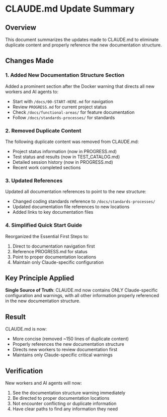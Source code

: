 # CLAUDE.md Update Summary
<!-- Date: 2025-08-04 -->
<!-- Purpose: Document changes made to CLAUDE.md to reference new documentation structure -->

## Overview
This document summarizes the updates made to CLAUDE.md to eliminate duplicate content and properly reference the new documentation structure.

## Changes Made

### 1. Added New Documentation Structure Section
Added a prominent section after the Docker warning that directs all new workers and AI agents to:
- Start with `/docs/00-START-HERE.md` for navigation
- Review `PROGRESS.md` for current project status
- Check `/docs/functional-areas/` for feature documentation
- Follow `/docs/standards-processes/` for standards

### 2. Removed Duplicate Content
The following duplicate content was removed from CLAUDE.md:
- Project status information (now in PROGRESS.md)
- Test status and results (now in TEST_CATALOG.md)
- Detailed session history (now in PROGRESS.md)
- Recent work completed sections

### 3. Updated References
Updated all documentation references to point to the new structure:
- Changed coding standards reference to `/docs/standards-processes/`
- Updated documentation file references to new locations
- Added links to key documentation files

### 4. Simplified Quick Start Guide
Reorganized the Essential First Steps to:
1. Direct to documentation navigation first
2. Reference PROGRESS.md for status
3. Point to proper documentation locations
4. Maintain only Claude-specific configuration

## Key Principle Applied
**Single Source of Truth**: CLAUDE.md now contains ONLY Claude-specific configuration and warnings, with all other information properly referenced in the new documentation structure.

## Result
CLAUDE.md is now:
- More concise (removed ~150 lines of duplicate content)
- Properly references the new documentation structure
- Directs new workers to review documentation first
- Maintains only Claude-specific critical warnings

## Verification
New workers and AI agents will now:
1. See the documentation structure warning immediately
2. Be directed to proper documentation locations
3. Not encounter conflicting or duplicate information
4. Have clear paths to find any information they need